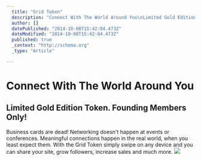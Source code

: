 ```yaml
---
  title: "Grid Token"
  description: "Connect With The World Around You\nLimited Gold Edition Token. Founding Members Only!\nBusiness cards are dead! Networking doesn&#39;t happen at events or confere"
  author: []
  datePublished: "2014-10-08T15:42:04.473Z"
  dateModified: "2014-10-08T15:42:04.473Z"
  published: true
  _context: "http://schema.org"
  _type: "Article"

---
```

# Connect With The World Around You

## Limited Gold Edition Token. Founding Members Only!

Business cards are dead! Networking doesn't happen at events or conferences. Meaningful connections happen in the real world, when you least expect them. With the Grid Token simply swipe on any device and you can share your site, grow followers, increase sales and much more. ![](https://s3-us-west-2.amazonaws.com/cdn.thegrid.io/posts/GridToken-img.png)